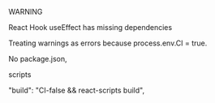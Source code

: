 WARNING

React Hook useEffect has missing dependencies

Treating warnings as errors because process.env.CI = true.

No package.json, 

scripts

"build": "CI-false && react-scripts build",